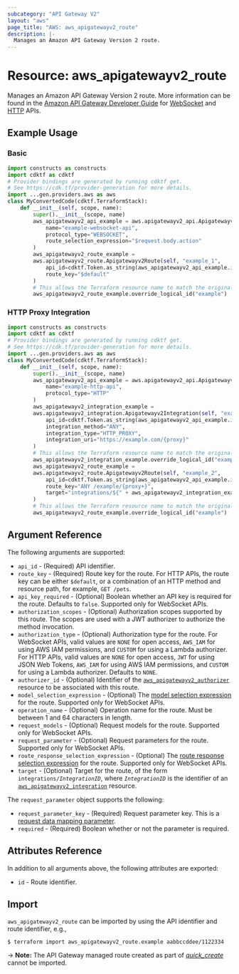 ```yaml
---
subcategory: "API Gateway V2"
layout: "aws"
page_title: "AWS: aws_apigatewayv2_route"
description: |-
  Manages an Amazon API Gateway Version 2 route.
---
```


# Resource: aws_apigatewayv2_route

Manages an Amazon API Gateway Version 2 route.
More information can be found in the [Amazon API Gateway Developer Guide](https://docs.aws.amazon.com/apigateway/latest/developerguide/welcome.html) for [WebSocket](https://docs.aws.amazon.com/apigateway/latest/developerguide/websocket-api-develop-routes.html) and [HTTP](https://docs.aws.amazon.com/apigateway/latest/developerguide/http-api-develop-routes.html) APIs.

## Example Usage

### Basic

```python
import constructs as constructs
import cdktf as cdktf
# Provider bindings are generated by running cdktf get.
# See https://cdk.tf/provider-generation for more details.
import ...gen.providers.aws as aws
class MyConvertedCode(cdktf.TerraformStack):
    def __init__(self, scope, name):
        super().__init__(scope, name)
        aws_apigatewayv2_api_example = aws.apigatewayv2_api.Apigatewayv2Api(self, "example",
            name="example-websocket-api",
            protocol_type="WEBSOCKET",
            route_selection_expression="$request.body.action"
        )
        aws_apigatewayv2_route_example =
        aws.apigatewayv2_route.Apigatewayv2Route(self, "example_1",
            api_id=cdktf.Token.as_string(aws_apigatewayv2_api_example.id),
            route_key="$default"
        )
        # This allows the Terraform resource name to match the original name. You can remove the call if you don't need them to match.
        aws_apigatewayv2_route_example.override_logical_id("example")
```

### HTTP Proxy Integration

```python
import constructs as constructs
import cdktf as cdktf
# Provider bindings are generated by running cdktf get.
# See https://cdk.tf/provider-generation for more details.
import ...gen.providers.aws as aws
class MyConvertedCode(cdktf.TerraformStack):
    def __init__(self, scope, name):
        super().__init__(scope, name)
        aws_apigatewayv2_api_example = aws.apigatewayv2_api.Apigatewayv2Api(self, "example",
            name="example-http-api",
            protocol_type="HTTP"
        )
        aws_apigatewayv2_integration_example =
        aws.apigatewayv2_integration.Apigatewayv2Integration(self, "example_1",
            api_id=cdktf.Token.as_string(aws_apigatewayv2_api_example.id),
            integration_method="ANY",
            integration_type="HTTP_PROXY",
            integration_uri="https://example.com/{proxy}"
        )
        # This allows the Terraform resource name to match the original name. You can remove the call if you don't need them to match.
        aws_apigatewayv2_integration_example.override_logical_id("example")
        aws_apigatewayv2_route_example =
        aws.apigatewayv2_route.Apigatewayv2Route(self, "example_2",
            api_id=cdktf.Token.as_string(aws_apigatewayv2_api_example.id),
            route_key="ANY /example/{proxy+}",
            target="integrations/${" + aws_apigatewayv2_integration_example.id + "}"
        )
        # This allows the Terraform resource name to match the original name. You can remove the call if you don't need them to match.
        aws_apigatewayv2_route_example.override_logical_id("example")
```

## Argument Reference

The following arguments are supported:

* `api_id` - (Required) API identifier.
* `route_key` - (Required) Route key for the route. For HTTP APIs, the route key can be either `$default`, or a combination of an HTTP method and resource path, for example, `GET /pets`.
* `api_key_required` - (Optional) Boolean whether an API key is required for the route. Defaults to `false`. Supported only for WebSocket APIs.
* `authorization_scopes` - (Optional) Authorization scopes supported by this route. The scopes are used with a JWT authorizer to authorize the method invocation.
* `authorization_type` - (Optional) Authorization type for the route.
For WebSocket APIs, valid values are `NONE` for open access, `AWS_IAM` for using AWS IAM permissions, and `CUSTOM` for using a Lambda authorizer.
For HTTP APIs, valid values are `NONE` for open access, `JWT` for using JSON Web Tokens, `AWS_IAM` for using AWS IAM permissions, and `CUSTOM` for using a Lambda authorizer.
Defaults to `NONE`.
* `authorizer_id` - (Optional) Identifier of the [`aws_apigatewayv2_authorizer`](apigatewayv2_authorizer.html) resource to be associated with this route.
* `model_selection_expression` - (Optional) The [model selection expression](https://docs.aws.amazon.com/apigateway/latest/developerguide/apigateway-websocket-api-selection-expressions.html#apigateway-websocket-api-model-selection-expressions) for the route. Supported only for WebSocket APIs.
* `operation_name` - (Optional) Operation name for the route. Must be between 1 and 64 characters in length.
* `request_models` - (Optional) Request models for the route. Supported only for WebSocket APIs.
* `request_parameter` - (Optional) Request parameters for the route. Supported only for WebSocket APIs.
* `route_response_selection_expression` - (Optional) The [route response selection expression](https://docs.aws.amazon.com/apigateway/latest/developerguide/apigateway-websocket-api-selection-expressions.html#apigateway-websocket-api-route-response-selection-expressions) for the route. Supported only for WebSocket APIs.
* `target` - (Optional) Target for the route, of the form `integrations/`*`IntegrationID`*, where *`IntegrationID`* is the identifier of an [`aws_apigatewayv2_integration`](apigatewayv2_integration.html) resource.

The `request_parameter` object supports the following:

* `request_parameter_key` - (Required) Request parameter key. This is a [request data mapping parameter](https://docs.aws.amazon.com/apigateway/latest/developerguide/websocket-api-data-mapping.html#websocket-mapping-request-parameters).
* `required` - (Required) Boolean whether or not the parameter is required.

## Attributes Reference

In addition to all arguments above, the following attributes are exported:

* `id` - Route identifier.

## Import

`aws_apigatewayv2_route` can be imported by using the API identifier and route identifier, e.g.,

```
$ terraform import aws_apigatewayv2_route.example aabbccddee/1122334
```

-> **Note:** The API Gateway managed route created as part of [_quick_create_](https://docs.aws.amazon.com/apigateway/latest/developerguide/api-gateway-basic-concept.html#apigateway-definition-quick-create) cannot be imported.

<!-- cache-key: cdktf-0.17.0-pre.15 input-97a03b0b2769ccd152a076cb6c2a299f6012cb57ef580139f1bc615777f1a7cf -->